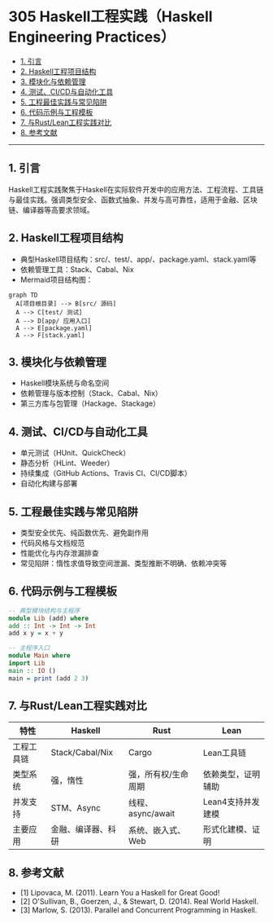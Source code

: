 # 305 Haskell工程实践（Haskell Engineering Practices）

- [1. 引言](#1-引言)
- [2. Haskell工程项目结构](#2-haskell工程项目结构)
- [3. 模块化与依赖管理](#3-模块化与依赖管理)
- [4. 测试、CI/CD与自动化工具](#4-测试cicd与自动化工具)
- [5. 工程最佳实践与常见陷阱](#5-工程最佳实践与常见陷阱)
- [6. 代码示例与工程模板](#6-代码示例与工程模板)
- [7. 与Rust/Lean工程实践对比](#7-与rustlean工程实践对比)
- [8. 参考文献](#8-参考文献)

---

## 1. 引言

Haskell工程实践聚焦于Haskell在实际软件开发中的应用方法、工程流程、工具链与最佳实践。强调类型安全、函数式抽象、并发与高可靠性，适用于金融、区块链、编译器等高要求领域。

## 2. Haskell工程项目结构

- 典型Haskell项目结构：src/、test/、app/、package.yaml、stack.yaml等
- 依赖管理工具：Stack、Cabal、Nix
- Mermaid项目结构图：

```mermaid
graph TD
  A[项目根目录] --> B[src/ 源码]
  A --> C[test/ 测试]
  A --> D[app/ 应用入口]
  A --> E[package.yaml]
  A --> F[stack.yaml]
```

## 3. 模块化与依赖管理

- Haskell模块系统与命名空间
- 依赖管理与版本控制（Stack、Cabal、Nix）
- 第三方库与包管理（Hackage、Stackage）

## 4. 测试、CI/CD与自动化工具

- 单元测试（HUnit、QuickCheck）
- 静态分析（HLint、Weeder）
- 持续集成（GitHub Actions、Travis CI、CI/CD脚本）
- 自动化构建与部署

## 5. 工程最佳实践与常见陷阱

- 类型安全优先、纯函数优先、避免副作用
- 代码风格与文档规范
- 性能优化与内存泄漏排查
- 常见陷阱：惰性求值导致空间泄漏、类型推断不明确、依赖冲突等

## 6. 代码示例与工程模板

```haskell
-- 典型模块结构与主程序
module Lib (add) where
add :: Int -> Int -> Int
add x y = x + y

-- 主程序入口
module Main where
import Lib
main :: IO ()
main = print (add 2 3)
```

## 7. 与Rust/Lean工程实践对比

| 特性         | Haskell           | Rust              | Lean                |
|--------------|-------------------|-------------------|---------------------|
| 工程工具链   | Stack/Cabal/Nix   | Cargo             | Lean工具链          |
| 类型系统     | 强，惰性          | 强，所有权/生命周期| 依赖类型，证明辅助  |
| 并发支持     | STM、Async        | 线程、async/await | Lean4支持并发建模   |
| 主要应用     | 金融、编译器、科研| 系统、嵌入式、Web | 形式化建模、证明    |

## 8. 参考文献

- [1] Lipovaca, M. (2011). Learn You a Haskell for Great Good!
- [2] O'Sullivan, B., Goerzen, J., & Stewart, D. (2014). Real World Haskell.
- [3] Marlow, S. (2013). Parallel and Concurrent Programming in Haskell.
